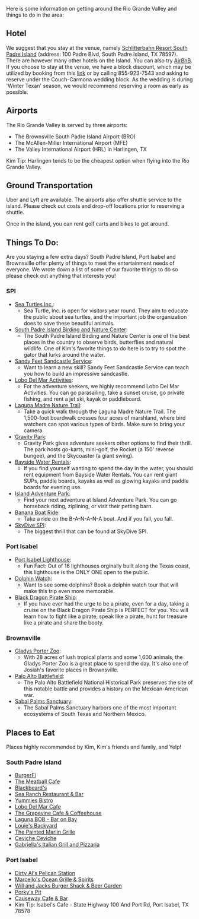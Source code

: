 
Here is some information on getting around the Rio Grande Valley and things to do in the area:

## Hotel

We suggest that you stay at the venue, namely [Schlitterbahn Resort South Padre Island](https://www.schlitterbahn.com/south-padre-island/resort) (address: 100 Padre Blvd, South Padre Island, TX 78597).  There are however many other hotels on the Island. You can also try [AirBnB](https://www.airbnb.com/s/South-Padre-Island--TX--United-States/homes?refinement_paths%5B%5D=%2Fhomes&click_referer=t%3ASEE_ALL%7Csid%3Aff3f7ec2-3c29-4c3d-a0bf-e0b29acc6c92%7Cst%3ALANDING_PAGE_MARQUEE&title_type=NONE&place_id=ChIJ761vtJupb4YRIrPbw1yyW00&s_tag=fZUrlnjO&checkin=2020-02-21&checkout=2020-02-23). If you choose to stay at the venue, we have a block discount, which may be utilized by booking from this [link](https://www.reseze.net/servlet/SendPage?hotelid=1381&skipfirstpage=true&page=747278) or by calling 855-923-7543 and asking to reserve under the Couch-Carmona wedding block. As the wedding is during 'Winter Texan' season, we would recommend reserving a room as early as possible.

## Airports

The Rio Grande Valley is served by three airports:
- The Brownsville South Padre Island Airport (BRO)
- The McAllen-Miller International Airport (MFE)
- The Valley International Airport (HRL) in Harlingen, TX

Kim Tip: Harlingen tends to be the cheapest option when flying into the Rio Grande Valley.

## Ground Transportation

Uber and Lyft are available. The airports also offer shuttle service to the island. Please check out costs and drop-off locations prior to reserving a shuttle.

Once in the island, you can rent golf carts and bikes to get around.

## Things To Do:

Are you staying a few extra days? South Padre Island, Port Isabel and Brownsville offer plenty of things to meet the entertainment needs of everyone. We wrote down a list of some of our favorite things to do so please check out anything that interests you!  

### SPI

- [Sea Turtles Inc.](http://www.seaturtleinc.org/):
	- Sea Turtle, Inc. is open for visitors year round. They aim to educate the public about sea turtles, and the important job the organization does to save these beautiful animals.
- [South Padre Island Birding and Nature Center](http://www.theworldbirdingcenter.com/Spi.html):
	- The South Padre Island Birding and Nature Center is one of the best places in the country to observe birds, butterflies and natural wildlife. One of Kim's favorite things to do here is to try to spot the gator that lurks around the water.
- [Sandy Feet Sandcastle Service](https://www.sandyfeetsandcastleservices.com/):
	- Want to learn a new skill? Sandy Feet Sandcastle Service can teach you how to build an impressive sandcastle.
- [Lobo Del Mar Activities](https://www.lobodelmaractivities.com/):
	- For the adventure seekers, we highly recommend Lobo Del Mar Activities. You can go parasailing, take a sunset cruise, go private fishing, and rent a jet ski, kayak or paddleboard.
- [Laguna Madre Nature Trail](https://www.sopadre.com/listings/laguna-madre-nature-trail/):
	- Take a quick walk through the Laguna Madre Nature Trail. The 1,500-foot boardwalk crosses four acres of marshland, where bird watchers can spot various types of birds. Make sure to bring your camera.
- [Gravity Park](http://gravitypark.squarespace.com/prices):
	- Gravity Park gives adventure seekers other options to find their thrill. The park hosts go-karts, mini-golf, the Rocket (a 150' reverse bungee), and the Skycoaster (a giant swing).
- [Bayside Water Rentals](http://spifun.com/SPI_FUN/HOME_PAGE.html):
	- If you find yourself wanting to spend the day in the water, you should rent equipment from Bayside Water Rentals. You can rent giant SUPs, paddle boards, kayaks as well as glowing kayaks and paddle boards for evening use.
- [Island Adventure Park](https://www.southpadreislandadventures.com/):
	- Find your next adventure at Island Adventure Park. You can go horseback riding, ziplining, or visit their petting barn.
- [Banana Boat Ride](https://parroteyesspi.com/activities/banana-boat-ride/):
	- Take a ride on the B-A-N-A-N-A boat. And if you fall, you fall.
- [SkyDive SPI](https://skydivespi.com/):
	- The biggest thrill that can be found at SkyDive SPI.


### Port Isabel

- [Port Isabel Lighthouse](https://tpwd.texas.gov/state-parks/port-isabel-lighthouse):
	- Fun Fact: Out of 16 lighthouses orginally built along the Texas coast, this lighthouse is the ONLY ONE open to the public.
- [Dolphin Watch](http://www.dolphinwatching.info/):
	- Want to see some dolphins? Book a dolphin watch tour that will make this trip even more memorable.
- [Black Dragon Pirate Ship](http://www.ospreycruises.com/the-black-dragon-pirate-ship/):
	- If you have ever had the urge to be a pirate, even for a day, taking a cruise on the Black Dragon Pirate Ship is PERFECT for you. You will learn how to fight like a pirate, speak like a pirate, hunt for treasure like a pirate and share the booty.

### Brownsville
- [Gladys Porter Zoo](http://gpz.org/):
	- With 28 acres of lush tropical plants and some 1,600 animals, the Gladys Porter Zoo is a great place to spend the day. It's also one of Josiah's favorite places in Brownsville.
- [Palo Alto Battlefield](https://www.nps.gov/paal/index.htm):
	- The Palo Alto Battlefield National Historical Park preserves the site of this notable battle and provides a history on the Mexican-American war.
- [Sabal Palms Sanctuary](http://sabalpalmsanctuary.org/):
	- The Sabal Palms Sanctuary harbors one of the most important ecosystems of South Texas and Northern Mexico.

## Places to Eat
Places highly recommended by Kim, Kim's friends and family, and Yelp!

### South Padre Island
- [BurgerFi](https://burgerfi.com/?utm_source=local&utm_medium=snack_pack&utm_campaign=tx&utm_content=south%20padre%20island&utm_term=50421)
- [The Meatball Cafe](http://themeatball-cafe.com/)
- [Blackbeard's](https://www.blackbeardsspi.com/Home)
- [Sea Ranch Restaurant & Bar](https://www.searanchrestaurant.com/)
- [Yummies Bistro](https://www.facebook.com/yummies.bistro)
- [Lobo Del Mar Cafe](https://www.lobodelmarcafe.com/)
- [The Grapevine Cafe & Coffeehouse](https://www.gvcafe.com/)
- [Laguna BOB - Bar on Bay](http://lagunabob.com/)
- [Louie's Backyard](https://www.lbyspi.com/)
- [The Painted Marlin Grille](http://www.paintedmarlingrille.com/)
- [Ceviche Ceviche](https://www.facebook.com/pg/cevichecevichesouthpadreisland/about/?ref=page_internal)
- [Gabriella's Italian Grill and Pizzaria](http://gabriellasspi.com/)

### Port Isabel
- [Dirty Al's Pelican Station](http://pelicanstation.co/)
- [Marcello's Ocean Grille & Spirits](https://www.marcellosspi.com/)
- [Will and Jacks Burger Shack & Beer Garden](https://www.facebook.com/WillAndJacks/)
- [Porky's Pit](https://www.facebook.com/PORKYSPITPI)
- [Causeway Cafe & Bar](https://www.mycausewaycafe.com/)
- Kim Tip: Isabel's Cafe - State Highway 100 And Port Rd, Port Isabel, TX 78578
